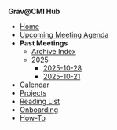 **Grav@CMI Hub**
- [Home](./)
- [Upcoming Meeting Agenda](./Upcoming-Meeting-Agenda)
- **Past Meetings**
  - [Archive Index](./Past-Meetings)
  - 2025
    - [2025-10-28](./Past-Meetings/2025/2025-10-28-Meeting)
    - [2025-10-21](./Past-Meetings/2025/2025-10-21-Meeting)
- [Calendar](./Calendar)
- [Projects](./Projects)
- [Reading List](./Reading-List)
- [Onboarding](./Onboarding)
- [How-To](./How-To)
